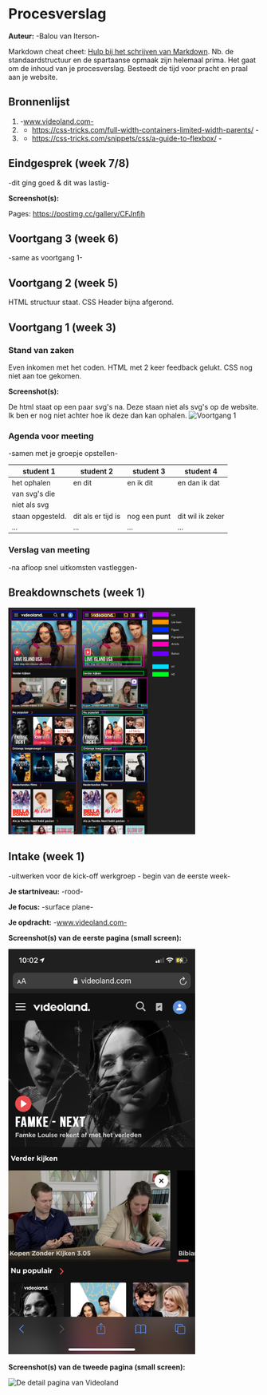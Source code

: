# Procesverslag
**Auteur:** -Balou van Iterson-

Markdown cheat cheet: [Hulp bij het schrijven van Markdown](https://github.com/adam-p/markdown-here/wiki/Markdown-Cheatsheet). Nb. de standaardstructuur en de spartaanse opmaak zijn helemaal prima. Het gaat om de inhoud van je procesverslag. Besteedt de tijd voor pracht en praal aan je website.



## Bronnenlijst
1. -www.videoland.com-
2. - https://css-tricks.com/full-width-containers-limited-width-parents/ -
3. - https://css-tricks.com/snippets/css/a-guide-to-flexbox/ -



## Eindgesprek (week 7/8)

-dit ging goed & dit was lastig-

**Screenshot(s):**

Pages: https://postimg.cc/gallery/CFJnfjh



## Voortgang 3 (week 6)

-same as voortgang 1-



## Voortgang 2 (week 5)

HTML structuur staat.
CSS Header bijna afgerond.


## Voortgang 1 (week 3)

### Stand van zaken

Even inkomen met het coden.
HTML met 2 keer feedback gelukt.
CSS nog niet aan toe gekomen.

**Screenshot(s):**

De html staat op een paar svg's na. Deze staan niet als svg's op de website.
Ik ben er nog niet achter hoe ik deze dan kan ophalen.
<img src="/images/voortgang1.png" width="375px" alt="Voortgang 1">

### Agenda voor meeting

-samen met je groepje opstellen-

| student 1      | student 2          | student 3    | student 4        |
| ---            | ---                | ---          | ---              |
| het ophalen    | en dit             | en ik dit    | en dan ik dat    |
| van svg's die  |
niet als svg     |
staan opgesteld. | dit als er tijd is | nog een punt | dit wil ik zeker |
| ...            | ...                | ...          | ...              |

### Verslag van meeting
 
-na afloop snel uitkomsten vastleggen-



## Breakdownschets (week 1)

<img src="/images/Breakdown.jpg" width="375px" alt="De breakdown schets van Videoland">



## Intake (week 1)
-uitwerken voor de kick-off werkgroep - begin van de eerste week-

**Je startniveau:** -rood-

**Je focus:** -surface plane-

**Je opdracht:** -www.videoland.com-

**Screenshot(s) van de eerste pagina (small screen):**

<img src="/images/Home.png" width="375px" alt="De startpagina van Videoland">

**Screenshot(s) van de tweede pagina (small screen):**

<img src="/images/Seriedetail.png" width="375px" alt="De detail pagina van Videoland">
